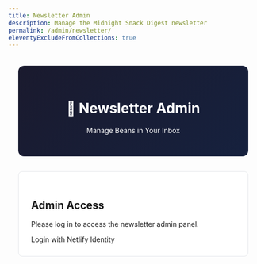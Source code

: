 ```yaml
---
title: Newsletter Admin
description: Manage the Midnight Snack Digest newsletter
permalink: /admin/newsletter/
eleventyExcludeFromCollections: true
---
```


<style>
  .admin-container {
    max-width: 800px;
    margin: 0 auto;
    padding: 20px;
  }

  .admin-header {
    background: linear-gradient(135deg, #1a1a2e, #16213e);
    color: white;
    padding: 30px;
    border-radius: 12px;
    margin-bottom: 30px;
    text-align: center;
  }

  .admin-section {
    background: white;
    border: 1px solid #e5e7eb;
    border-radius: 8px;
    padding: 25px;
    margin-bottom: 20px;
  }

  .form-group {
    margin-bottom: 20px;
  }

  .form-group label {
    display: block;
    font-weight: bold;
    margin-bottom: 5px;
    color: #1a1a2e;
  }

  .form-group input,
  .form-group textarea,
  .form-group select {
    width: 100%;
    padding: 10px;
    border: 2px solid #e5e7eb;
    border-radius: 6px;
    font-size: 14px;
    font-family: inherit;
  }

  .form-group textarea {
    min-height: 100px;
    resize: vertical;
  }

  .form-group input:focus,
  .form-group textarea:focus {
    outline: none;
    border-color: #ffd700;
  }

  .article-item {
    border: 1px solid #e5e7eb;
    border-radius: 6px;
    padding: 15px;
    margin-bottom: 15px;
    background: #f9fafb;
  }

  .btn {
    padding: 10px 20px;
    border: none;
    border-radius: 6px;
    font-weight: bold;
    cursor: pointer;
    font-size: 14px;
    transition: all 0.2s;
  }

  .btn-primary {
    background: #ffd700;
    color: #1a1a2e;
  }

  .btn-primary:hover {
    background: #ffed4e;
  }

  .btn-secondary {
    background: #6b7280;
    color: white;
  }

  .btn-secondary:hover {
    background: #4b5563;
  }

  .btn-danger {
    background: #ef4444;
    color: white;
  }

  .btn-danger:hover {
    background: #dc2626;
  }

  .alert {
    padding: 15px;
    border-radius: 6px;
    margin-bottom: 20px;
    display: none;
  }

  .alert-success {
    background: #d1fae5;
    color: #065f46;
    border: 1px solid #a7f3d0;
  }

  .alert-error {
    background: #fee2e2;
    color: #991b1b;
    border: 1px solid #fecaca;
  }

  .stats-grid {
    display: grid;
    grid-template-columns: repeat(auto-fit, minmax(200px, 1fr));
    gap: 20px;
    margin-bottom: 30px;
  }

  .stat-card {
    background: #f8fafc;
    padding: 20px;
    border-radius: 8px;
    text-align: center;
    border: 1px solid #e2e8f0;
  }

  .stat-number {
    font-size: 32px;
    font-weight: bold;
    color: #1a1a2e;
    display: block;
  }

  .stat-label {
    color: #64748b;
    font-size: 14px;
    margin-top: 5px;
  }

  .auth-section {
    margin-bottom: 30px;
  }

  .hidden {
    display: none;
  }

  .user-info {
    background: #f0f9ff;
    padding: 15px;
    border-radius: 8px;
    margin-bottom: 20px;
    border: 1px solid #0ea5e9;
  }

  .logout-btn {
    background: #6b7280;
    color: white;
    border: none;
    padding: 8px 16px;
    border-radius: 4px;
    cursor: pointer;
    font-size: 14px;
  }

  .logout-btn:hover {
    background: #4b5563;
  }

  @media (max-width: 640px) {
    .admin-container {
      padding: 10px;
    }
    
    .stats-grid {
      grid-template-columns: 1fr;
    }
  }
</style>

<div class="admin-container">
  <div class="admin-header">
    <h1>🫘 Newsletter Admin</h1>
    <p>Manage Beans in Your Inbox</p>
  </div>

  <!-- Authentication -->
  <div class="auth-section" id="auth-section">
    <div class="admin-section">
      <h2>Admin Access</h2>
      <p>Please log in to access the newsletter admin panel.</p>
      <div data-netlify-identity-menu></div>
      <div data-netlify-identity-button>Login with Netlify Identity</div>
    </div>
  </div>

  <!-- Main Admin Interface -->
  <div id="admin-interface" class="hidden">
    
    <!-- User Info -->
    <div class="user-info" id="user-info" style="display: none;">
      <span>Logged in as: <strong id="user-email"></strong></span>
      <button class="logout-btn" onclick="logout()">Logout</button>
    </div>

    <!-- Alerts -->
    <div id="alert" class="alert"></div>

    <!-- Stats -->
    <div class="stats-grid">
      <div class="stat-card">
        <span class="stat-number" id="subscriber-count">-</span>
        <div class="stat-label">Subscribers</div>
      </div>
      <div class="stat-card">
        <span class="stat-number" id="last-sent">-</span>
        <div class="stat-label">Last Digest</div>
      </div>
      <div class="stat-card">
        <span class="stat-number" id="total-sent">-</span>
        <div class="stat-label">Total Sent</div>
      </div>
    </div>

    <!-- Newsletter Composer -->
    <div class="admin-section">
      <h2>Compose Digest</h2>
      
      <form id="digest-form">
        <div class="form-group">
          <label for="subject">Subject Line:</label>
          <input type="text" id="subject" placeholder="🫘 Beans - [Date]" required>
        </div>

        <div class="form-group">
          <label for="introduction">Introduction:</label>
          <textarea id="introduction" placeholder="Brief introduction..." required></textarea>
        </div>

        <div class="form-group">
          <label>Links:</label>
          <div id="articles-container">
            <!-- Articles will be added dynamically -->
          </div>
          <button type="button" class="btn btn-secondary" onclick="addArticle()">+ Add Link</button>
        </div>

        <div class="form-group">
          <label>Sound Transmission (Optional):</label>
          <div id="sounds-container">
            <input type="text" id="sounds-title" placeholder="Sound title">
            <textarea id="sounds-description" placeholder="Brief description"></textarea>
            <input type="text" id="sounds-url" placeholder="Link to listen (optional)">
          </div>
        </div>

        <div class="form-group">
          <label for="footer-note">Footer Note (Optional):</label>
          <textarea id="footer-note" placeholder="Additional note..."></textarea>
        </div>

        <div class="form-group">
          <label for="test-email">Test Email (Optional):</label>
          <input type="email" id="test-email" placeholder="Send test to this email instead of all subscribers">
        </div>

        <div style="display: flex; gap: 10px; margin-top: 30px;">
          <button type="submit" class="btn btn-primary">Send Digest</button>
          <button type="button" class="btn btn-secondary" onclick="previewDigest()">Preview</button>
          <button type="button" class="btn btn-secondary" onclick="saveDraft()">Save Draft</button>
        </div>
      </form>
    </div>

    <!-- Preview Modal -->
    <div id="preview-modal" class="hidden" style="position: fixed; top: 0; left: 0; right: 0; bottom: 0; background: rgba(0,0,0,0.8); z-index: 1000; display: none;">
      <div style="position: absolute; top: 50%; left: 50%; transform: translate(-50%, -50%); background: white; border-radius: 12px; max-width: 90vw; max-height: 90vh; overflow: auto;">
        <div style="padding: 20px; border-bottom: 1px solid #e5e7eb; display: flex; justify-content: space-between; align-items: center;">
          <h3>Digest Preview</h3>
          <button class="btn btn-secondary" onclick="closePreview()">Close</button>
        </div>
        <div id="preview-content" style="padding: 20px;"></div>
      </div>
    </div>

  </div>
</div>

<!-- Netlify Identity Widget -->
<script src="https://identity.netlify.com/v1/netlify-identity-widget.js"></script>

<script>
let currentUser = null;
let articles = [];

// Initialize Netlify Identity
if (window.netlifyIdentity) {
  window.netlifyIdentity.on("init", user => {
    if (!user) {
      window.netlifyIdentity.on("login", user => {
        handleLogin(user);
      });
    } else {
      handleLogin(user);
    }
  });
  
  window.netlifyIdentity.on("logout", () => {
    handleLogout();
  });
}

// Handle login
function handleLogin(user) {
  currentUser = user;
  document.getElementById('auth-section').classList.add('hidden');
  document.getElementById('admin-interface').classList.remove('hidden');
  document.getElementById('user-info').style.display = 'flex';
  document.getElementById('user-info').style.justifyContent = 'space-between';
  document.getElementById('user-info').style.alignItems = 'center';
  document.getElementById('user-email').textContent = user.email;
  loadStats();
  loadDraft();
}

// Handle logout
function handleLogout() {
  currentUser = null;
  document.getElementById('auth-section').classList.remove('hidden');
  document.getElementById('admin-interface').classList.add('hidden');
  document.getElementById('user-info').style.display = 'none';
}

// Logout function
function logout() {
  window.netlifyIdentity.logout();
}

// Load subscriber stats
async function loadStats() {
  try {
    // This would need to be implemented as another API endpoint
    // For now, showing placeholder values
    document.getElementById('subscriber-count').textContent = '—';
    document.getElementById('last-sent').textContent = '—';
    document.getElementById('total-sent').textContent = '—';
  } catch (error) {
    console.error('Error loading stats:', error);
  }
}

// Article management
function addArticle() {
  const articleIndex = articles.length;
  const articleHtml = `
    <div class="article-item" data-index="${articleIndex}">
      <div class="form-group">
        <input type="text" placeholder="Title" class="article-title" required>
      </div>
      <div class="form-group">
        <input type="url" placeholder="URL" class="article-url" required>
      </div>
      <div class="form-group">
        <input type="text" placeholder="Source" class="article-source">
      </div>
      <div class="form-group">
        <textarea placeholder="Brief description" class="article-description" required></textarea>
      </div>
      <button type="button" class="btn btn-danger" onclick="removeArticle(${articleIndex})">Remove</button>
    </div>
  `;
  
  document.getElementById('articles-container').insertAdjacentHTML('beforeend', articleHtml);
  articles.push({});
}

function removeArticle(index) {
  const articleElement = document.querySelector(`[data-index="${index}"]`);
  if (articleElement) {
    articleElement.remove();
    articles.splice(index, 1);
    // Update indices
    updateArticleIndices();
  }
}

function updateArticleIndices() {
  const articleElements = document.querySelectorAll('.article-item');
  articleElements.forEach((element, index) => {
    element.setAttribute('data-index', index);
    const removeBtn = element.querySelector('.btn-danger');
    removeBtn.setAttribute('onclick', `removeArticle(${index})`);
  });
}

// Form handling
document.getElementById('digest-form').addEventListener('submit', async function(e) {
  e.preventDefault();
  await sendDigest();
});

async function sendDigest() {
  if (!validateForm()) return;

  const digestData = collectFormData();
  
  try {
    const token = currentUser ? currentUser.token.access_token : null;
    if (!token) {
      showAlert('Not authenticated', 'error');
      return;
    }

    const response = await fetch('/.netlify/functions/send-digest', {
      method: 'POST',
      headers: {
        'Content-Type': 'application/json',
        'Authorization': `Bearer ${token}`
      },
      body: JSON.stringify(digestData)
    });

    const result = await response.json();

    if (response.ok) {
      showAlert(`Digest sent successfully! Delivered to ${result.stats.totalSent} subscribers.`, 'success');
      clearForm();
    } else {
      showAlert(`Error: ${result.error}`, 'error');
    }
  } catch (error) {
    showAlert(`Network error: ${error.message}`, 'error');
  }
}

function collectFormData() {
  const articleElements = document.querySelectorAll('.article-item');
  const articlesData = Array.from(articleElements).map(element => ({
    title: element.querySelector('.article-title').value,
    url: element.querySelector('.article-url').value,
    source: element.querySelector('.article-source').value,
    description: element.querySelector('.article-description').value
  }));

  const sounds = {
    title: document.getElementById('sounds-title').value,
    description: document.getElementById('sounds-description').value,
    url: document.getElementById('sounds-url').value
  };

  return {
    subject: document.getElementById('subject').value,
    introduction: document.getElementById('introduction').value,
    articles: articlesData,
    sounds: sounds.title ? sounds : null,
    footer_note: document.getElementById('footer-note').value,
    test_email: document.getElementById('test-email').value
  };
}

function validateForm() {
  const subject = document.getElementById('subject').value;
  const introduction = document.getElementById('introduction').value;
  const articleElements = document.querySelectorAll('.article-item');

  if (!subject || !introduction) {
    showAlert('Subject and introduction are required', 'error');
    return false;
  }

  if (articleElements.length === 0) {
    showAlert('At least one link is required', 'error');
    return false;
  }

  // Validate articles
  for (let element of articleElements) {
    const title = element.querySelector('.article-title').value;
    const url = element.querySelector('.article-url').value;
    const description = element.querySelector('.article-description').value;

    if (!title || !url || !description) {
      showAlert('All link fields are required', 'error');
      return false;
    }
  }

  return true;
}

function previewDigest() {
  if (!validateForm()) return;
  
  const digestData = collectFormData();
  // This would generate a preview - simplified for now
  document.getElementById('preview-content').innerHTML = `
    <h2>${digestData.subject}</h2>
    <p><strong>Introduction:</strong> ${digestData.introduction}</p>
    <h3>Links (${digestData.articles.length})</h3>
    ${digestData.articles.map(article => `
      <div style="margin-bottom: 15px; padding: 10px; border: 1px solid #ddd;">
        <h4>${article.title}</h4>
        <p><a href="${article.url}">${article.url}</a></p>
        <p>${article.description}</p>
      </div>
    `).join('')}
    ${digestData.sounds ? `<h3>Sound: ${digestData.sounds.title}</h3>` : ''}
    ${digestData.footer_note ? `<p><strong>Footer:</strong> ${digestData.footer_note}</p>` : ''}
  `;
  document.getElementById('preview-modal').style.display = 'block';
}

function closePreview() {
  document.getElementById('preview-modal').style.display = 'none';
}

function saveDraft() {
  const digestData = collectFormData();
  localStorage.setItem('newsletter-draft', JSON.stringify(digestData));
  showAlert('Draft saved locally', 'success');
}

function loadDraft() {
  const draft = localStorage.getItem('newsletter-draft');
  if (draft) {
    try {
      const data = JSON.parse(draft);
      document.getElementById('subject').value = data.subject || '';
      document.getElementById('introduction').value = data.introduction || '';
      document.getElementById('footer-note').value = data.footer_note || '';
      document.getElementById('test-email').value = data.test_email || '';
      
      // Load sounds
      if (data.sounds) {
        document.getElementById('sounds-title').value = data.sounds.title || '';
        document.getElementById('sounds-description').value = data.sounds.description || '';
        document.getElementById('sounds-url').value = data.sounds.url || '';
      }
      
      // Load articles
      if (data.articles) {
        data.articles.forEach((article, index) => {
          addArticle();
          const articleElement = document.querySelector(`[data-index="${index}"]`);
          articleElement.querySelector('.article-title').value = article.title || '';
          articleElement.querySelector('.article-url').value = article.url || '';
          articleElement.querySelector('.article-source').value = article.source || '';
          articleElement.querySelector('.article-description').value = article.description || '';
        });
      }
    } catch (error) {
      console.error('Error loading draft:', error);
    }
  }
}

function clearForm() {
  document.getElementById('digest-form').reset();
  document.getElementById('articles-container').innerHTML = '';
  articles = [];
  localStorage.removeItem('newsletter-draft');
}

function showAlert(message, type) {
  const alert = document.getElementById('alert');
  alert.textContent = message;
  alert.className = `alert alert-${type}`;
  alert.style.display = 'block';
  
  setTimeout(() => {
    alert.style.display = 'none';
  }, 5000);
}

// Initialize with one article
addArticle();
</script>
